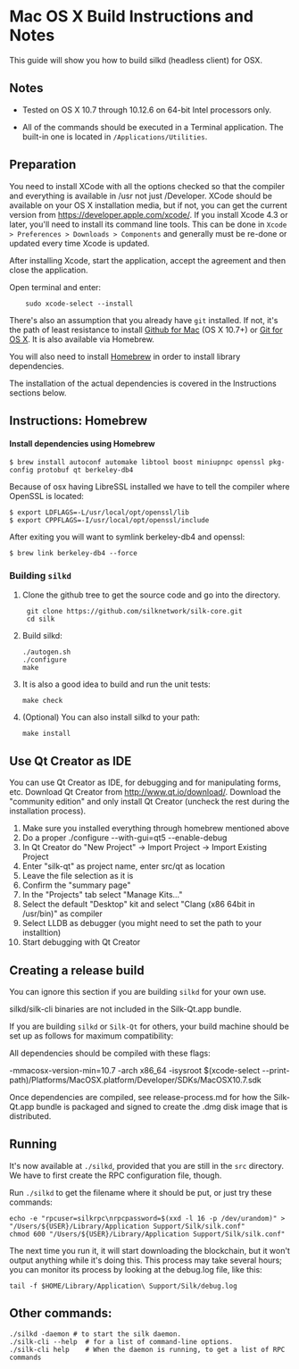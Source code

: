 Mac OS X Build Instructions and Notes
====================================
This guide will show you how to build silkd (headless client) for OSX.

Notes
-----

* Tested on OS X 10.7 through 10.12.6 on 64-bit Intel processors only.

* All of the commands should be executed in a Terminal application. The
built-in one is located in `/Applications/Utilities`.

Preparation
-----------

You need to install XCode with all the options checked so that the compiler
and everything is available in /usr not just /Developer. XCode should be
available on your OS X installation media, but if not, you can get the
current version from https://developer.apple.com/xcode/. If you install
Xcode 4.3 or later, you'll need to install its command line tools. This can
be done in `Xcode > Preferences > Downloads > Components` and generally must
be re-done or updated every time Xcode is updated.

After installing Xcode, start the application, accept the agreement and then close the application.

Open terminal and enter:
                
        sudo xcode-select --install

There's also an assumption that you already have `git` installed. If
not, it's the path of least resistance to install [Github for Mac](https://mac.github.com/)
(OS X 10.7+) or
[Git for OS X](https://code.google.com/p/git-osx-installer/). It is also
available via Homebrew.

You will also need to install [Homebrew](http://brew.sh) in order to install library
dependencies.

The installation of the actual dependencies is covered in the Instructions
sections below.

Instructions: Homebrew
----------------------

#### Install dependencies using Homebrew

    $ brew install autoconf automake libtool boost miniupnpc openssl pkg-config protobuf qt berkeley-db4

Because of osx having LibreSSL installed we have to tell the compiler where OpenSSL is located:

    $ export LDFLAGS=-L/usr/local/opt/openssl/lib
    $ export CPPFLAGS=-I/usr/local/opt/openssl/include

After exiting you will want to symlink berkeley-db4 and openssl:

    $ brew link berkeley-db4 --force    


### Building `silkd`

1. Clone the github tree to get the source code and go into the directory.

        git clone https://github.com/silknetwork/silk-core.git
        cd silk

2.  Build silkd:

        ./autogen.sh
        ./configure
        make

3.  It is also a good idea to build and run the unit tests:

        make check

4.  (Optional) You can also install silkd to your path:

        make install

Use Qt Creator as IDE
------------------------
You can use Qt Creator as IDE, for debugging and for manipulating forms, etc.
Download Qt Creator from http://www.qt.io/download/. Download the "community edition" and only install Qt Creator (uncheck the rest during the installation process).

1. Make sure you installed everything through homebrew mentioned above 
2. Do a proper ./configure --with-gui=qt5 --enable-debug
3. In Qt Creator do "New Project" -> Import Project -> Import Existing Project
4. Enter "silk-qt" as project name, enter src/qt as location
5. Leave the file selection as it is
6. Confirm the "summary page"
7. In the "Projects" tab select "Manage Kits..."
8. Select the default "Desktop" kit and select "Clang (x86 64bit in /usr/bin)" as compiler
9. Select LLDB as debugger (you might need to set the path to your installtion)
10. Start debugging with Qt Creator

Creating a release build
------------------------
You can ignore this section if you are building `silkd` for your own use.

silkd/silk-cli binaries are not included in the Silk-Qt.app bundle.

If you are building `silkd` or `Silk-Qt` for others, your build machine should be set up
as follows for maximum compatibility:

All dependencies should be compiled with these flags:

 -mmacosx-version-min=10.7
 -arch x86_64
 -isysroot $(xcode-select --print-path)/Platforms/MacOSX.platform/Developer/SDKs/MacOSX10.7.sdk

Once dependencies are compiled, see release-process.md for how the Silk-Qt.app
bundle is packaged and signed to create the .dmg disk image that is distributed.

Running
-------

It's now available at `./silkd`, provided that you are still in the `src`
directory. We have to first create the RPC configuration file, though.

Run `./silkd` to get the filename where it should be put, or just try these
commands:

    echo -e "rpcuser=silkrpc\nrpcpassword=$(xxd -l 16 -p /dev/urandom)" > "/Users/${USER}/Library/Application Support/Silk/silk.conf"
    chmod 600 "/Users/${USER}/Library/Application Support/Silk/silk.conf"

The next time you run it, it will start downloading the blockchain, but it won't
output anything while it's doing this. This process may take several hours;
you can monitor its process by looking at the debug.log file, like this:

    tail -f $HOME/Library/Application\ Support/Silk/debug.log

Other commands:
-------

    ./silkd -daemon # to start the silk daemon.
    ./silk-cli --help  # for a list of command-line options.
    ./silk-cli help    # When the daemon is running, to get a list of RPC commands
